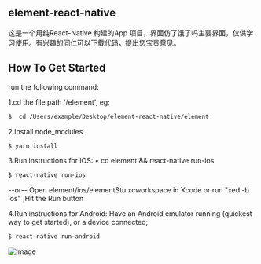## element-react-native
这是一个用纯React-Native 构建的App 项目，界面仿了饿了吗主要界面，仅供学习使用。有兴趣的同仁可以下载代码，提出您宝贵意见。

## How To Get Started
 run the following command:
  
 1.cd  the file path '/element', eg:
```bash
$  cd /Users/example/Desktop/element-react-native/element  
```
 2.install node_modules
 
```bash
$ yarn install  
```
 3.Run instructions for iOS:
 • cd element && react-native run-ios
```bash
$ react-native run-ios 
```
--or--
Open element/ios/elementStu.xcworkspace in Xcode or run "xed -b ios" ,Hit the Run button

4.Run instructions for Android:
Have an Android emulator running (quickest way to get started), or a device connected; 
```bash
$ react-native run-android 
```
    
   
![image](https://github.com/manakiaHk/element-react-native/blob/master/demo-ios.gif)
